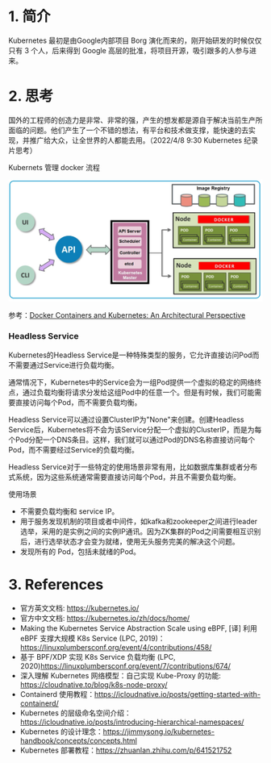 <!--
 * @Author: your name
 * @Date: 2022-04-15 20:18:46
 * @LastEditTime: 2022-04-26 23:51:06
 * @LastEditors: JohnJeep
 * @Description: Kubernetes 学习
 * @FilePath: 
-->
# 1. 简介

Kubernetes 最初是由Google内部项目 Borg 演化而来的，刚开始研发的时候仅仅只有 3 个人，后来得到 Google 高层的批准，将项目开源，吸引跟多的人参与进来。



# 2. 思考

国外的工程师的创造力是非常、非常的强，产生的想发都是源自于解决当前生产所面临的问题。他们产生了一个不错的想法，有平台和技术做支撑，能快速的去实现，并推广给大众，让全世界的人都能去用。（2022/4/8 9:30 Kubernetes 纪录片思考）



Kubernets 管理 docker 流程

![](../figures/Kubernetes-Architecture.jpg)

参考：[Docker Containers and Kubernetes: An Architectural Perspective](https://dzone.com/articles/docker-containers-and-kubernetes-an-architectural)



### Headless Service

Kubernetes的Headless Service是一种特殊类型的服务，它允许直接访问Pod而不需要通过Service进行负载均衡。

通常情况下，Kubernetes中的Service会为一组Pod提供一个虚拟的稳定的网络终点，通过负载均衡将请求分发给这组Pod中的任意一个。但是有时候，我们可能需要直接访问每个Pod，而不需要负载均衡。

Headless Service可以通过设置ClusterIP为"None"来创建。创建Headless Service后，Kubernetes将不会为该Service分配一个虚拟的ClusterIP，而是为每个Pod分配一个DNS条目。这样，我们就可以通过Pod的DNS名称直接访问每个Pod，而不需要经过Service的负载均衡。

Headless Service对于一些特定的使用场景非常有用，比如数据库集群或者分布式系统，因为这些系统通常需要直接访问每个Pod，并且不需要负载均衡。

使用场景

- 不需要负载均衡和 service IP。
- 用于服务发现机制的项目或者中间件，如kafka和zookeeper之间进行leader选举，采用的是实例之间的实例IP通讯。因为ZK集群的Pod之间需要相互识别后，进行选举状态才会变为就绪，使用无头服务完美的解决这个问题。
- 发现所有的 Pod，包括未就绪的Pod。



# 3. References

- 官方英文文档: https://kubernetes.io/
- 官方中文文档: https://kubernetes.io/zh/docs/home/
- Making the Kubernetes Service Abstraction Scale using eBPF, [译] 利用 eBPF 支撑大规模 K8s Service (LPC, 2019)：https://linuxplumbersconf.org/event/4/contributions/458/
- 基于 BPF/XDP 实现 K8s Service 负载均衡 (LPC, 2020)https://linuxplumbersconf.org/event/7/contributions/674/
- 深入理解 Kubernetes 网络模型：自己实现 Kube-Proxy 的功能: https://cloudnative.to/blog/k8s-node-proxy/
- Containerd 使用教程：https://icloudnative.io/posts/getting-started-with-containerd/
- Kubernetes 的层级命名空间介绍：https://icloudnative.io/posts/introducing-hierarchical-namespaces/
- Kubernetes 的设计理念：https://jimmysong.io/kubernetes-handbook/concepts/concepts.html
- Kubernetes 部署教程：https://zhuanlan.zhihu.com/p/641521752





